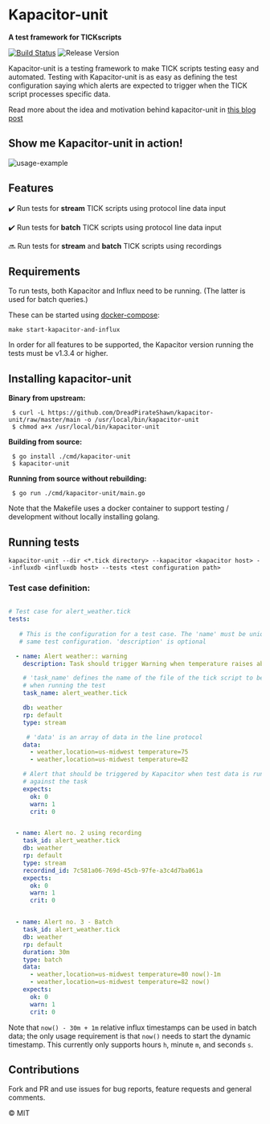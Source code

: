 # Kapacitor-unit

**A test framework for TICKscripts**

[![Build Status](https://travis-ci.org/DreadPirateShawn/kapacitor-unit.svg?branch=master)](https://travis-ci.org/DreadPirateShawn/kapacitor-unit) ![Release Version](https://img.shields.io/badge/release-0.8-blue.svg)


Kapacitor-unit is a testing framework to make TICK scripts testing easy and
automated. Testing with Kapacitor-unit is as easy as defining the test configuration saying which alerts are expected to trigger when the TICK script processes specific data. 


Read more about the idea and motivation behind kapacitor-unit in 
[this blog post](http://www.gpestana.com/blog/kapacitor-unit/)


## Show me Kapacitor-unit in action!
![usage-example](https://media.giphy.com/media/xT0xetJEkloDtbVHSU/giphy.gif)


## Features

:heavy_check_mark: Run tests for **stream** TICK scripts using protocol line data input 

:heavy_check_mark: Run tests for **batch** TICK scripts using protocol line data input 

:soon: Run tests for **stream** and **batch** TICK scripts using recordings 


## Requirements

To run tests, both Kapacitor and Influx need to be running. (The latter is used for batch queries.)

These can be started using [docker-compose](https://docs.docker.com/compose/install/):
```
make start-kapacitor-and-influx
```

In order for all features to be supported, the Kapacitor version running the tests must be v1.3.4 or higher.

## Installing kapacitor-unit

**Binary from upstream:**
```
 $ curl -L https://github.com/DreadPirateShawn/kapacitor-unit/raw/master/main -o /usr/local/bin/kapacitor-unit
 $ chmod a+x /usr/local/bin/kapacitor-unit
```

**Building from source:**
```
 $ go install ./cmd/kapacitor-unit
 $ kapacitor-unit
```

**Running from source without rebuilding:**
```
 $ go run ./cmd/kapacitor-unit/main.go
```

Note that the Makefile uses a docker container to support testing / development
without locally installing golang.

## Running tests

```
kapacitor-unit --dir <*.tick directory> --kapacitor <kapacitor host> --influxdb <influxdb host> --tests <test configuration path>
```

### Test case definition:

```yaml

# Test case for alert_weather.tick
tests:
  
   # This is the configuration for a test case. The 'name' must be unique in the
   # same test configuration. 'description' is optional

  - name: Alert weather:: warning
    description: Task should trigger Warning when temperature raises about 80 

    # 'task_name' defines the name of the file of the tick script to be loaded
    # when running the test
    task_name: alert_weather.tick

    db: weather
    rp: default 
    type: stream

     # 'data' is an array of data in the line protocol
    data:
      - weather,location=us-midwest temperature=75
      - weather,location=us-midwest temperature=82

    # Alert that should be triggered by Kapacitor when test data is running 
    # against the task
    expects:
      ok: 0
      warn: 1
      crit: 0


  - name: Alert no. 2 using recording
    task_id: alert_weather.tick
    db: weather
    rp: default 
    type: stream
    recordind_id: 7c581a06-769d-45cb-97fe-a3c4d7ba061a
    expects:
      ok: 0
      warn: 1
      crit: 0


  - name: Alert no. 3 - Batch
    task_id: alert_weather.tick
    db: weather
    rp: default 
    duration: 30m
    type: batch
    data:
      - weather,location=us-midwest temperature=80 now()-1m
      - weather,location=us-midwest temperature=82 now()
    expects:
      ok: 0
      warn: 1
      crit: 0

```  

Note that `now() - 30m + 1m` relative influx timestamps can be used in batch data;
the only usage requirement is that `now()` needs to start the dynamic timestamp.
This currently only supports hours `h`, minute `m`, and seconds `s`.

## Contributions

Fork and PR and use issues for bug reports, feature requests and general comments.

:copyright: MIT
